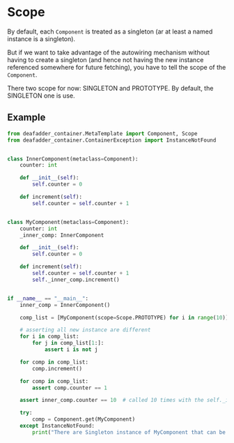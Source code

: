 # Scope

By default, each `Component` is treated as a singleton (ar at least a named instance is a singleton).

But if we want to take advantage of the autowiring mechanism without having to create a singleton (and hence not
having the new instance referenced somewhere for future fetching), you have to tell the scope of the `Component`.

There two scope for now: SINGLETON and PROTOTYPE. By default, the SINGLETON one is use.

## Example

```python
from deafadder_container.MetaTemplate import Component, Scope
from deafadder_container.ContainerException import InstanceNotFound


class InnerComponent(metaclass=Component):
    counter: int

    def __init__(self):
        self.counter = 0

    def increment(self):
        self.counter = self.counter + 1


class MyComponent(metaclass=Component):
    counter: int
    _inner_comp: InnerComponent

    def __init__(self):
        self.counter = 0

    def increment(self):
        self.counter = self.counter + 1
        self._inner_comp.increment()


if __name__ == "__main__":
    inner_comp = InnerComponent()

    comp_list = [MyComponent(scope=Scope.PROTOTYPE) for i in range(10)]

    # asserting all new instance are different
    for i in comp_list:
        for j in comp_list[1:]:
            assert i is not j

    for comp in comp_list:
        comp.increment()

    for comp in comp_list:
        assert comp.counter == 1

    assert inner_comp.counter == 10  # called 10 times with the self._inner_comp.increment()

    try:
        comp = Component.get(MyComponent)
    except InstanceNotFound:
        print("There are Singleton instance of MyComponent that can be retrieved")

```


